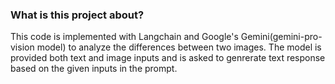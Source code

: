 ### What is this project about?

This code is implemented with Langchain and Google's Gemini(gemini-pro-vision model) to
analyze the differences between two images. 
The model is provided both text and image inputs and is asked to genrerate text response
based on the given inputs in the prompt. 
